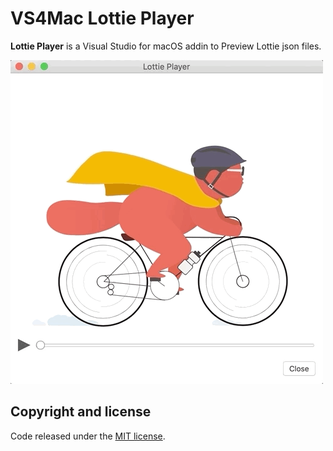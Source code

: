 # VS4Mac Lottie Player

**Lottie Player** is a Visual Studio for macOS addin to Preview Lottie json files.

![VS4Mac Lottie Player](images/vs4mac-lottie-player.gif)

## Copyright and license

Code released under the [MIT license](https://opensource.org/licenses/MIT).